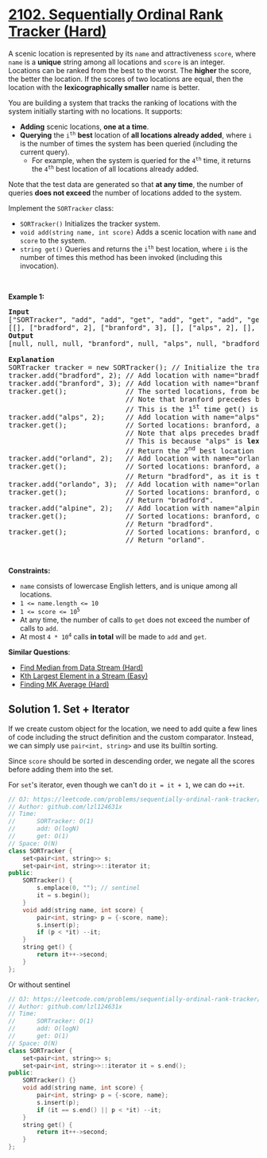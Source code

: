 # [2102. Sequentially Ordinal Rank Tracker (Hard)](https://leetcode.com/problems/sequentially-ordinal-rank-tracker/)

<p>A scenic location is represented by its <code>name</code> and attractiveness <code>score</code>, where <code>name</code> is a <strong>unique</strong> string among all locations and <code>score</code> is an integer. Locations can be ranked from the best to the worst. The <strong>higher</strong> the score, the better the location. If the scores of two locations are equal, then the location with the <strong>lexicographically smaller</strong> name is better.</p>

<p>You are building a system that tracks the ranking of locations with the system initially starting with no locations. It supports:</p>

<ul>
	<li><strong>Adding</strong> scenic locations, <strong>one at a time</strong>.</li>
	<li><strong>Querying</strong> the <code>i<sup>th</sup></code> <strong>best</strong> location of <strong>all locations already added</strong>, where <code>i</code> is the number of times the system has been queried (including the current query).
	<ul>
		<li>For example, when the system is queried for the <code>4<sup>th</sup></code> time, it returns the <code>4<sup>th</sup></code> best location of all locations already added.</li>
	</ul>
	</li>
</ul>

<p>Note that the test data are generated so that <strong>at any time</strong>, the number of queries <strong>does not exceed</strong> the number of locations added to the system.</p>

<p>Implement the <code>SORTracker</code> class:</p>

<ul>
	<li><code>SORTracker()</code> Initializes the tracker system.</li>
	<li><code>void add(string name, int score)</code> Adds a scenic location with <code>name</code> and <code>score</code> to the system.</li>
	<li><code>string get()</code> Queries and returns the <code>i<sup>th</sup></code> best location, where <code>i</code> is the number of times this method has been invoked (including this invocation).</li>
</ul>

<p>&nbsp;</p>
<p><strong>Example 1:</strong></p>

<pre><strong>Input</strong>
["SORTracker", "add", "add", "get", "add", "get", "add", "get", "add", "get", "add", "get", "get"]
[[], ["bradford", 2], ["branford", 3], [], ["alps", 2], [], ["orland", 2], [], ["orlando", 3], [], ["alpine", 2], [], []]
<strong>Output</strong>
[null, null, null, "branford", null, "alps", null, "bradford", null, "bradford", null, "bradford", "orland"]

<strong>Explanation</strong>
SORTracker tracker = new SORTracker(); // Initialize the tracker system.
tracker.add("bradford", 2); // Add location with name="bradford" and score=2 to the system.
tracker.add("branford", 3); // Add location with name="branford" and score=3 to the system.
tracker.get();              // The sorted locations, from best to worst, are: branford, bradford.
                            // Note that branford precedes bradford due to its <strong>higher score</strong> (3 &gt; 2).
                            // This is the 1<sup>st</sup> time get() is called, so return the best location: "branford".
tracker.add("alps", 2);     // Add location with name="alps" and score=2 to the system.
tracker.get();              // Sorted locations: branford, alps, bradford.
                            // Note that alps precedes bradford even though they have the same score (2).
                            // This is because "alps" is <strong>lexicographically smaller</strong> than "bradford".
                            // Return the 2<sup>nd</sup> best location "alps", as it is the 2<sup>nd</sup> time get() is called.
tracker.add("orland", 2);   // Add location with name="orland" and score=2 to the system.
tracker.get();              // Sorted locations: branford, alps, bradford, orland.
                            // Return "bradford", as it is the 3<sup>rd</sup> time get() is called.
tracker.add("orlando", 3);  // Add location with name="orlando" and score=3 to the system.
tracker.get();              // Sorted locations: branford, orlando, alps, bradford, orland.
                            // Return "bradford".
tracker.add("alpine", 2);   // Add location with name="alpine" and score=2 to the system.
tracker.get();              // Sorted locations: branford, orlando, alpine, alps, bradford, orland.
                            // Return "bradford".
tracker.get();              // Sorted locations: branford, orlando, alpine, alps, bradford, orland.
                            // Return "orland".
</pre>

<p>&nbsp;</p>
<p><strong>Constraints:</strong></p>

<ul>
	<li><code>name</code> consists of lowercase English letters, and is unique among all locations.</li>
	<li><code>1 &lt;= name.length &lt;= 10</code></li>
	<li><code>1 &lt;= score &lt;= 10<sup>5</sup></code></li>
	<li>At any time, the number of calls to <code>get</code> does not exceed the number of calls to <code>add</code>.</li>
	<li>At most <code>4 * 10<sup>4</sup></code> calls <strong>in total</strong> will be made to <code>add</code> and <code>get</code>.</li>
</ul>


**Similar Questions**:
* [Find Median from Data Stream (Hard)](https://leetcode.com/problems/find-median-from-data-stream/)
* [Kth Largest Element in a Stream (Easy)](https://leetcode.com/problems/kth-largest-element-in-a-stream/)
* [Finding MK Average (Hard)](https://leetcode.com/problems/finding-mk-average/)

## Solution 1. Set + Iterator

If we create custom object for the location, we need to add quite a few lines of code including the struct definition and the custom comparator. Instead, we can simply use `pair<int, string>` and use its builtin sorting.

Since `score` should be sorted in descending order, we negate all the scores before adding them into the set.

For `set`'s iterator, even though we can't do `it = it + 1`, we can do `++it`.

```cpp
// OJ: https://leetcode.com/problems/sequentially-ordinal-rank-tracker/
// Author: github.com/lzl124631x
// Time: 
//      SORTracker: O(1)
//      add: O(logN)
//      get: O(1)
// Space: O(N)
class SORTracker {
    set<pair<int, string>> s;
    set<pair<int, string>>::iterator it;
public:
    SORTracker() {
        s.emplace(0, ""); // sentinel
        it = s.begin();
    }
    void add(string name, int score) {
        pair<int, string> p = {-score, name};
        s.insert(p);
        if (p < *it) --it;
    }
    string get() {
        return it++->second;
    }
};
```

Or without sentinel

```cpp
// OJ: https://leetcode.com/problems/sequentially-ordinal-rank-tracker/
// Author: github.com/lzl124631x
// Time: 
//      SORTracker: O(1)
//      add: O(logN)
//      get: O(1)
// Space: O(N)
class SORTracker {
    set<pair<int, string>> s;
    set<pair<int, string>>::iterator it = s.end();
public:
    SORTracker() {}
    void add(string name, int score) {
        pair<int, string> p = {-score, name};
        s.insert(p);
        if (it == s.end() || p < *it) --it;
    }
    string get() {
        return it++->second;
    }
};
```